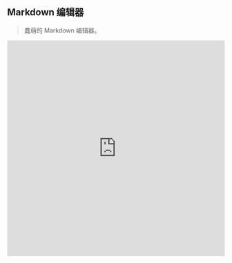 ##  Markdown 编辑器
> 蠢萌的 Markdown 编辑器。

<iframe width="100%" height="500" src="https://jsfiddle.net/chrisvfritz/rdjjpc7a/embedded/result,html,js,css" allowfullscreen="allowfullscreen" frameborder="0"></iframe>